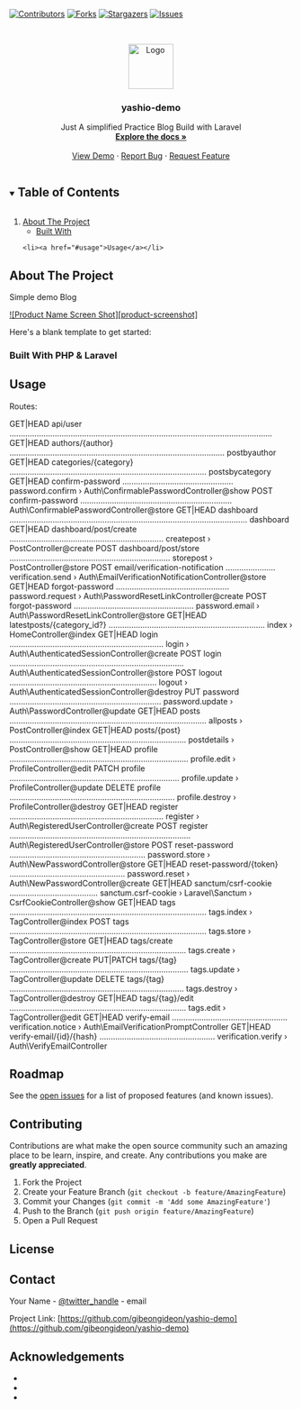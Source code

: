 

[![Contributors][contributors-shield]][contributors-url]
[![Forks][forks-shield]][forks-url]
[![Stargazers][stars-shield]][stars-url]
[![Issues][issues-shield]][issues-url]

<!-- PROJECT LOGO -->
<br />
<p align="center">
  <a href="https://github.com/gibeongideon/yashio-demo">
    <img src="images/logo1.png" alt="Logo" width="80" height="80">
  </a>

  <h3 align="center">yashio-demo</h3>

  <p align="center"> 
    Just A simplified Practice Blog Build with Laravel
    <br />
    <a href="https://github.com/gibeongideon/yashio-demo"><strong>Explore the docs »</strong></a>
    <br />
    <br />
    <a href="https://darispin.ga">View Demo</a>
    ·
    <a href="https://github.com/gibeongideon/yashio-demo/issues">Report Bug</a>
    ·
    <a href="https://github.com/gibeongideon/yashio-demo/issues">Request Feature</a>
  </p>
</p>



<!-- TABLE OF CONTENTS -->
<details open="open">
  <summary><h2 style="display: inline-block">Table of Contents</h2></summary>
  <ol>
    <li>
      <a href="#about-the-project">About The Project</a>
      <ul>
        <li><a href="#built-with">Built With</a></li>
      </ul>
    </li>

    <li><a href="#usage">Usage</a></li>

  </ol>
</details>


<!-- ABOUT THE PROJECT -->
## About The Project
Simple demo Blog

[![Product Name Screen Shot][product-screenshot]](https://example.com)

Here's a blank template to get started:


### Built With PHP & Laravel

## Usage

Routes:

GET|HEAD api/user .................................................................................................................... GET|HEAD authors/{author} ............................................................................................... postbyauthor GET|HEAD categories/{category} ....................................................................................... postsbycategory GET|HEAD confirm-password ................................................. password.confirm › Auth\ConfirmablePasswordController@show POST confirm-password ................................................................... Auth\ConfirmablePasswordController@store GET|HEAD dashboard ......................................................................................................... dashboard GET|HEAD dashboard/post/create .................................................................... createpost › PostController@create
POST dashboard/post/store ....................................................................... storepost › PostController@store POST email/verification-notification ...................... verification.send › Auth\EmailVerificationNotificationController@store GET|HEAD forgot-password .................................................. password.request › Auth\PasswordResetLinkController@create
POST forgot-password ..................................................... password.email › Auth\PasswordResetLinkController@store GET|HEAD latestposts/{category_id?} ..................................................................... index › HomeController@index GET|HEAD login .................................................................... login › Auth\AuthenticatedSessionController@create
POST login ............................................................................. Auth\AuthenticatedSessionController@store POST logout ................................................................. logout › Auth\AuthenticatedSessionController@destroy PUT password ................................................................... password.update › Auth\PasswordController@update GET|HEAD posts ....................................................................................... allposts › PostController@index GET|HEAD posts/{post} .............................................................................. postdetails › PostController@show GET|HEAD profile ............................................................................... profile.edit › ProfileController@edit PATCH profile ........................................................................... profile.update › ProfileController@update DELETE profile ......................................................................... profile.destroy › ProfileController@destroy GET|HEAD register .................................................................... register › Auth\RegisteredUserController@create POST register ................................................................................ Auth\RegisteredUserController@store POST reset-password ............................................................ password.store › Auth\NewPasswordController@store GET|HEAD reset-password/{token} ................................................... password.reset › Auth\NewPasswordController@create GET|HEAD sanctum/csrf-cookie ....................................... sanctum.csrf-cookie › Laravel\Sanctum › CsrfCookieController@show GET|HEAD tags ....................................................................................... tags.index › TagController@index POST tags ....................................................................................... tags.store › TagController@store GET|HEAD tags/create .............................................................................. tags.create › TagController@create PUT|PATCH tags/{tag} ............................................................................... tags.update › TagController@update DELETE tags/{tag} ............................................................................. tags.destroy › TagController@destroy GET|HEAD tags/{tag}/edit .............................................................................. tags.edit › TagController@edit GET|HEAD verify-email ................................................... verification.notice › Auth\EmailVerificationPromptController GET|HEAD verify-email/{id}/{hash} ................................................... verification.verify › Auth\VerifyEmailController


<!-- ROADMAP -->
## Roadmap

See the [open issues](https://github.com/gibeongideon/yashio-demo/issues) for a list of proposed features (and known issues).


<!-- CONTRIBUTING -->
## Contributing

Contributions are what make the open source community such an amazing place to be learn, inspire, and create. Any contributions you make are **greatly appreciated**.

1. Fork the Project
2. Create your Feature Branch (`git checkout -b feature/AmazingFeature`)
3. Commit your Changes (`git commit -m 'Add some AmazingFeature'`)
4. Push to the Branch (`git push origin feature/AmazingFeature`)
5. Open a Pull Request



<!-- LICENSE -->
## License



<!-- CONTACT -->
## Contact

Your Name - [@twitter_handle](https://twitter.com/twitter_handle) - email

Project Link: [https://github.com/gibeongideon/yashio-demo](https://github.com/gibeongideon/yashio-demo)



<!-- ACKNOWLEDGEMENTS -->
## Acknowledgements

* []()
* []()
* []()





<!-- MARKDOWN LINKS & IMAGES -->
<!-- https://www.markdownguide.org/basic-syntax/#reference-style-links -->
[contributors-shield]: https://img.shields.io/github/contributors/gibeongideon/repo.svg?style=for-the-badge
[contributors-url]: https://github.com/gibeongideon/repo/graphs/contributors
[forks-shield]: https://img.shields.io/github/forks/gibeongideon/repo.svg?style=for-the-badge
[forks-url]: https://github.com/gibeongideon/repo/network/members
[stars-shield]: https://img.shields.io/github/stars/gibeongideon/repo.svg?style=for-the-badge
[stars-url]: https://github.com/gibeongideon/repo/stargazers
[issues-shield]: https://img.shields.io/github/issues/gibeongideon/repo.svg?style=for-the-badge
[issues-url]: https://github.com/gibeongideon/repo/issues
[license-shield]: https://img.shields.io/github/license/gibeongideon/repo.svg?style=for-the-badge
[license-url]: https://github.com/gibeongideon/repo/blob/master/LICENSE.txt
[linkedin-shield]: https://img.shields.io/badge/-LinkedIn-black.svg?style=for-the-badge&logo=linkedin&colorB=555
[linkedin-url]: https://linkedin.com/in/gibeongideon
